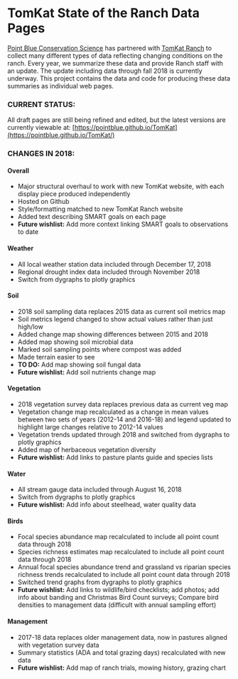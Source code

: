 TomKat State of the Ranch Data Pages
====================================

[Point Blue Conservation Science](http://www.pointblue.org) has partnered with [TomKat Ranch](https://tomkatranch.org) to collect many different types of data reflecting changing conditions on the ranch. Every year, we summarize these data and provide Ranch staff with an update. The update including data through fall 2018 is currently underway. This project contains the data and code for producing these data summaries as individual web pages.

### CURRENT STATUS:

All draft pages are still being refined and edited, but the latest versions are currently viewable at: [https://pointblue.github.io/TomKat](https://pointblue.github.io/TomKat/)

### CHANGES IN 2018:

#### Overall

-   Major structural overhaul to work with new TomKat website, with each display piece produced independently
-   Hosted on Github
-   Style/formatting matched to new TomKat Ranch website
-   Added text describing SMART goals on each page
-   **Future wishlist:** Add more context linking SMART goals to observations to date

#### Weather

-   All local weather station data included through December 17, 2018
-   Regional drought index data included through November 2018
-   Switch from dygraphs to plotly graphics

#### Soil

-   2018 soil sampling data replaces 2015 data as current soil metrics map
-   Soil metrics legend changed to show actual values rather than just high/low
-   Added change map showing differences between 2015 and 2018
-   Added map showing soil microbial data
-   Marked soil sampling points where compost was added
-   Made terrain easier to see
-   **TO DO:** Add map showing soil fungal data
-   **Future wishlist:** Add soil nutrients change map

#### Vegetation

-   2018 vegetation survey data replaces previous data as current veg map
-   Vegetation change map recalculated as a change in mean values between two sets of years (2012-14 and 2016-18) and legend updated to highlight large changes relative to 2012-14 values
-   Vegetation trends updated through 2018 and switched from dygraphs to plotly graphics
-   Added map of herbaceous vegetation diversity
-   **Future wishlist:** Add links to pasture plants guide and species lists

#### Water

-   All stream gauge data included through August 16, 2018
-   Switch from dygraphs to plotly graphics
-   **Future wishlist:** Add info about steelhead, water quality data

#### Birds

-   Focal species abundance map recalculated to include all point count data through 2018
-   Species richness estimates map recalculated to include all point count data through 2018
-   Annual focal species abundance trend and grassland vs riparian species richness trends recalculated to include all point count data through 2018
-   Switched trend graphs from dygraphs to plotly graphics
-   **Future wishlist:** Add links to wildlife/bird checklists; add photos; add info about banding and Christmas Bird Count surveys; Compare bird densities to management data (difficult with annual sampling effort)

#### Management

-   2017-18 data replaces older management data, now in pastures aligned with vegetation survey data
-   Summary statistics (ADA and total grazing days) recalculated with new data
-   **Future wishlist:** Add map of ranch trials, mowing history, grazing chart

